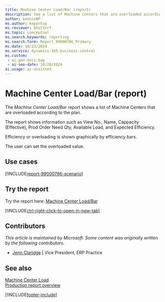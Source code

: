 ```yaml
---
title: Machine Center Load/Bar (report)
description: See a list of Machine Centers that are overloaded according to the plan.  
author: kennieNP
ms.author: kepontop
ms.reviewer: bholtorf
ms.topic: conceptual
ms.search.keywords: reporting
ms.search.form: Report_99000786_Primary
ms.date: 10/23/2024
ms.service: dynamics-365-business-central
ms.custom:
 - ai-gen-docs-bap
 - ai-seo-date: 10/28/2024
ai.usage: ai-assisted
---
```


# Machine Center Load/Bar (report)

The *Machine Center Load/Bar* report shows a list of Machine Centers that are overloaded according to the plan.  

The report shows information such as View No., Name, Cappacity (Effective), Prod Order Need Qty, Available Load, and Expected Efficiency.

Efficiency or overloading is shown graphically by efficiency bars. 

The user can set the overloaded value.


## Use cases

[!INCLUDE[report-99000786-scenario](../includes/report-99000786-scenario-include.md)]

<!-- 

Prompt

Below is a report in an ERP system. Provide 3-4 use cases for different personas working with manufacturing

Format like this:    
  
As a <persona>, use the report to    
* use case 1  
* use case 2    

Do not capitalize the persona names. 

Do not start lines with "Use the data to"

## Report name
Machine Center Load/Bar

## Report description
The *Machine Center Load/Bar* report shows a list of Machine Centers that are overloaded according to the plan.  
The report shows information such as View No., Name, Cappacity (Effective), Prod Order Need Qty, Available Load, and Expected Efficiency.
Efficiency or overloading is shown graphically by efficiency bars. 
The user can set the overloaded value.

### What the report does

### Use cases
See a list of Machine Centers that are overloaded according to the plan.  

Please include your data sources and URLs

-->


## Try the report

Try the report here: [Machine Center Load/Bar](https://businesscentral.dynamics.com?report=99000786)

[!INCLUDE[ctrl-right-click-to-open-in-new-tab](../includes/ctrl-right-click-to-open-in-new-tab.md)]


## Contributors

*This article is maintained by Microsoft. Some content was originally written by the following contributors.*

* [Jenn Claridge](https://www.linkedin.com/in/jenn-morton-sabre/) | Vice President, ERP Practice


## See also

[Machine Center Load](report-99000784.md)   
[Production report overview](../production-reports.md)  

[!INCLUDE[footer-include](../includes/footer-banner.md)]